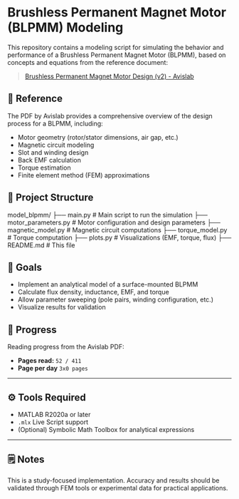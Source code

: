 # Brushless Permanent Magnet Motor (BLPMM) Modeling

This repository contains a modeling script for simulating the behavior and performance of a Brushless Permanent Magnet Motor (BLPMM), based on concepts and equations from the reference document:

> [Brushless Permanent Magnet Motor Design (v2) - Avislab](https://blog.avislab.com/uploads/2014/05/BrushlessPermanentMagnetMotorDesignVersion2.pdf)

## 📘 Reference

The PDF by Avislab provides a comprehensive overview of the design process for a BLPMM, including:

- Motor geometry (rotor/stator dimensions, air gap, etc.)
- Magnetic circuit modeling
- Slot and winding design
- Back EMF calculation
- Torque estimation
- Finite element method (FEM) approximations

## 📂 Project Structure
model_blpmm/
├── main.py # Main script to run the simulation
├── motor_parameters.py # Motor configuration and design parameters
├── magnetic_model.py # Magnetic circuit computations
├── torque_model.py # Torque computation
├── plots.py # Visualizations (EMF, torque, flux)
├── README.md # This file


## 🧠 Goals

- Implement an analytical model of a surface-mounted BLPMM
- Calculate flux density, inductance, EMF, and torque
- Allow parameter sweeping (pole pairs, winding configuration, etc.)
- Visualize results for validation



## 📖 Progress

Reading progress from the Avislab PDF:

- **Pages read:** `52 / 411`
- **Page per day** `3x0 pages`

---

## ⚙️ Tools Required

- MATLAB R2020a or later
- `.mlx` Live Script support
- (Optional) Symbolic Math Toolbox for analytical expressions

---

## 🗒️ Notes

This is a study-focused implementation. Accuracy and results should be validated through FEM tools or experimental data for practical applications.